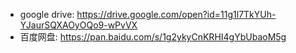 * google drive: https://drive.google.com/open?id=11g1l7TkYUh-YJaurSQXAOyOQo9-wPvVX
* 百度网盘: https://pan.baidu.com/s/1g2ykyCnKRHI4gYbUbaoM5g